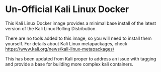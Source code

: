 # Un-Official Kali Linux Docker
This Kali Linux Docker image provides a minimal base install of the latest version of the Kali Linux Rolling Distribution.

There are no tools added to this image, so you will need to install them yourself.
For details about Kali Linux metapackages, check https://www.kali.org/news/kali-linux-metapackages/

This has been updated from Kali proper to address an issue with tagging and provide a base for building more complex kali containers.  
